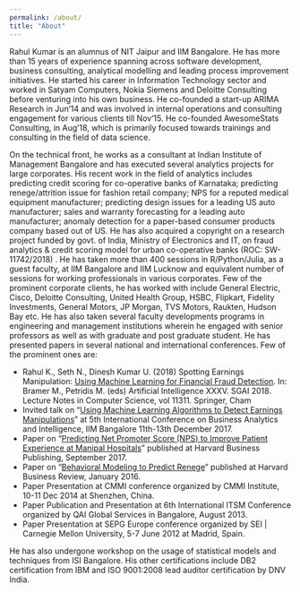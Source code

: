 ```yaml
---
permalink: /about/
title: "About"
---
```


Rahul Kumar is an alumnus of NIT Jaipur and IIM Bangalore. He has more than 15 years of experience spanning across software development, business consulting, analytical modelling and leading process improvement initiatives. He started his career in Information Technology sector and worked in Satyam Computers, Nokia Siemens and Deloitte Consulting before venturing into his own business. He co-founded a start-up ARIMA Research in Jun’14 and was involved in internal operations and consulting engagement for various clients till Nov’15. He co-founded AwesomeStats Consulting, in Aug’18, which is primarily focused towards trainings and consulting in the field of data science.

On the technical front, he works as a consultant at Indian Institute of Management Bangalore and has executed several analytics projects for large corporates. His recent work in the field of analytics includes predicting credit scoring for co-operative banks of Karnataka; predicting renege/attrition issue for fashion retail company; NPS for a reputed medical equipment manufacturer; predicting design issues for a leading US auto manufacturer; sales and warranty forecasting for a leading auto manufacturer; anomaly detection for a paper-based consumer products company based out of US.  He has also acquired a copyright on a research project funded by govt. of India, Ministry of Electronics and IT, on fraud analytics & credit scoring model for urban co-operative banks (ROC: SW-11742/2018) . He has taken more than 400 sessions in R/Python/Julia, as a guest faculty, at IIM Bangalore and IIM Lucknow and equivalent number of sessions for working professionals in various corporates. Few of the prominent corporate clients, he has worked with include General Electric, Cisco, Deloitte Consulting, United Health Group, HSBC, Flipkart, Fidelity Investments, General Motors, JP Morgan, TVS Motors, Raukten, Hudson Bay etc. He has also taken several faculty developments programs in engineering and management institutions wherein he engaged with senior professors as well as with graduate and post graduate student. He has presented papers in several national and international conferences. Few of the prominent ones are:

* Rahul K., Seth N., Dinesh Kumar U. (2018) Spotting Earnings Manipulation: [Using Machine Learning for Financial Fraud Detection](https://link.springer.com/chapter/10.1007%2F978-3-030-04191-5_29). In: Bramer M., Petridis M. (eds) Artificial Intelligence XXXV. SGAI 2018. Lecture Notes in Computer Science, vol 11311. Springer, Cham
* Invited talk on “[Using Machine Learning Algorithms to Detect Earnings Manipulations](dcal.iimb.ernet.in/baiconf2017/pdf/Conference_Schedule_2017.pdf)” at 5th International Conference on Business Analytics and Intelligence, IIM Bangalore 11th-13th December 2017.
* Paper on “[Predicting Net Promoter Score (NPS) to Improve Patient Experience at Manipal Hospitals](https://cb.hbsp.harvard.edu/cbmp/product/IMB649-PDF-ENG)” published at Harvard Business Publishing, September 2017.
* Paper on “[Behavioral Modeling to Predict Renege](https://hbr.org/product/hr-analytics-at-scaleneworks-behavioral-modeling-to-predict-renege/IMB551-PDF-ENG)” published at Harvard Business Review, January 2016.
* Paper Presentation at CMMI conference organized by CMMI Institute, 10-11 Dec 2014 at Shenzhen, China. 
* Paper Publication and Presentation at 6th International ITSM Conference organized by QAI Global Services in Bangalore, August 2013. 
* Paper Presentation at SEPG Europe conference organized by SEI | Carnegie Mellon University, 5-7 June 2012 at Madrid, Spain. 

He has also undergone workshop on the usage of statistical models and techniques from ISI Bangalore. His other certifications include DB2 certification from IBM and ISO 9001:2008 lead auditor certification by DNV India.
